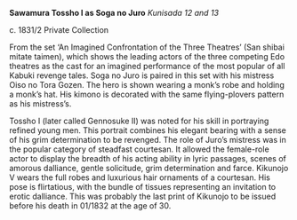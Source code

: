 **Sawamura Tossho I as Soga no Juro**
_Kunisada 12 and 13_

c. 1831/2  Private Collection

From the set ‘An Imagined Confrontation of the Three Theatres’ (San shibai mitate taimen), which shows the leading actors of the three competing Edo theatres as the cast for an imagined performance of the most popular of all Kabuki revenge tales. Soga no Juro is paired in this set with his mistress Oiso no Tora Gozen. The hero is shown wearing a monk’s robe and holding a monk’s hat. His kimono is decorated with the same flying-plovers pattern as his mistress’s.

Tossho I (later called Gennosuke II) was noted for his skill in portraying refined young men. This portrait combines his elegant bearing with a sense of his grim determination to be revenged. The role of Juro’s mistress was in the popular category of steadfast courtesan. It allowed the female-role actor to display the breadth of his acting ability in lyric passages, scenes of amorous dalliance, gentle solicitude, grim determination and farce. Kikunojo V wears the full robes and luxurious hair ornaments of a courtesan. His pose is flirtatious, with the bundle of tissues representing an invitation to erotic dalliance. This was probably the last print of Kikunojo to be issued before his death in 01/1832 at the age of 30.
